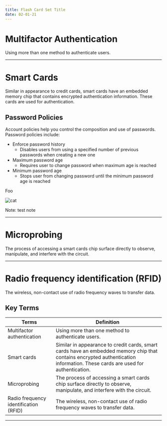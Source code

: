 ```yaml
---
title: Flash Card Set Title
date: 02-01-21
---
```


# Multifactor Authentication

Using more than one method to authenticate users.

---

# Smart Cards

Similar in appearance to credit cards, smart cards have an embedded memory chip that contains encrypted authentication information. These cards are used for authentication.

## Password Policies

Account policies help you control the composition and use of passwords. Password policies include:

- Enforce password history
  - Disables users from using a specified number of previous passwords when creating a new one
- Maximum password age
  - Requires user to change password when maximum age is reached
- Minimum password age
  - Stops user from changing password until the minimum password age is reached

Foo

![cat](sub/cat.jpg)

Note: test note

---

# Microprobing

The process of accessing a smart cards chip surface directly to observe, manipulate, and interfere with the circuit.

---

# Radio frequency identification (RFID)

The wireless, non-contact use of radio frequency waves to transfer data.

## Key Terms

| Terms                                 | Definition                                                                                                                                                                   |
| ------------------------------------- | ---------------------------------------------------------------------------------------------------------------------------------------------------------------------------- |
| Multifactor authentication            | Using more than one method to authenticate users.                                                                                                                            |
| Smart cards                           | Similar in appearance to credit cards, smart cards have an embedded memory chip that contains encrypted authentication information. These cards are used for authentication. |
| Microprobing                          | The process of accessing a smart cards chip surface directly to observe, manipulate, and interfere with the circuit.                                                         |
| Radio frequency identification (RFID) | The wireless, non-contact use of radio frequency waves to transfer data.                                                                                                     |

---
